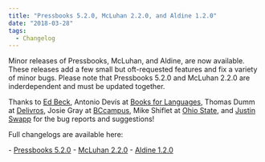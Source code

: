 ```yaml
---
title: "Pressbooks 5.2.0, McLuhan 2.2.0, and Aldine 1.2.0"
date: "2018-03-28"
tags: 
  - Changelog
---
```


Minor releases of Pressbooks, McLuhan, and Aldine, are now available. These releases add a few small but oft-requested features and fix a variety of minor bugs. Please note that Pressbooks 5.2.0 and McLuhan 2.2.0 are inderdependent and must be updated together.

Thanks to [Ed Beck](http://ed-beck.com/), Antonio Devís at [Books for Languages](https://books4languages.com/), Thomas Dumm at [Delivros](https://www.delivros.ch/), Josie Gray at [BCcampus](https://bccampus.ca), Mike Shiflet at [Ohio State](https://odee.osu.edu/digital-publishing), and [Justin Swapp](https://justinswapp.com) for the bug reports and suggestions!

Full changelogs are available here:

\- [Pressbooks 5.2.0](https://docs.pressbooks.org/changelog/pressbooks/#5-2-0) - [McLuhan 2.2.0](https://docs.pressbooks.org/changelog/pressbooks-book/#2-2-0) - [Aldine 1.2.0](https://docs.pressbooks.org/changelog/pressbooks-aldine/#1-2-0)
